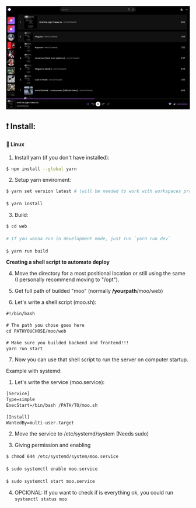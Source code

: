 <img src="./assets/showcase.png" />

## ❗️ Install:

#### 🐧 Linux
1. Install yarn (if you don't have installed):
```bash
$ npm install --global yarn
```

2. Setup yarn enviroment:
```bash
$ yarn set version latest # (will be needed to work with workspaces properly)

$ yarn install
```

3. Build:
```bash
$ cd web

# If you wanna run in development mode, just run `yarn run dev`

$ yarn run build
```

**Creating a shell script to automate deploy**

4. Move the directory for a most positional location or still using the same (I personally recommend moving to "/opt").

5. Get full path of builded "moo" (normally **/yourpath**/moo/web)

6. Let's write a shell script (moo.sh):
```
#!/bin/bash

# The path you chose goes here
cd PATHYOUCHOSE/moo/web

# Make sure you builded backend and frontend!!!
yarn run start
```

7. Now you can use that shell script to run the server on computer startup.

Example with systemd:

1. Let's write the service (moo.service):
```
[Service]
Type=simple
ExecStart=/bin/bash /PATH/TO/moo.sh

[Install]
WantedBy=multi-user.target
```

2. Move the service to /etc/systemd/system (Needs sudo)

3. Giving permission and enabling
```sh
$ chmod 644 /etc/systemd/system/moo.service

$ sudo systemctl enable moo.service

$ sudo systemctl start moo.service
```

4. OPCIONAL: If you want to check if is everything ok, you could run `systemctl status moo`
